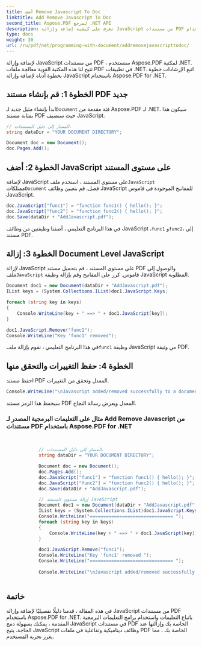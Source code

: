 ```yaml
---
title: أضف Remove Javascript To Doc
linktitle: Add Remove Javascript To Doc
second_title: Aspose.PDF لمرجع .NET API
description: تعرف على كيفية إضافة وإزالة JavaScript من مستندات PDF باستخدام Aspose.PDF for .NET. دليل خطوة بخطوة مع دروس تعليمات برمجية للبرمجة النصية على مستوى المستند.
type: docs
weight: 30
url: /ru/pdf/net/programming-with-document/addremovejavascripttodoc/
---
```


لإضافة وإزالة JavaScript من مستندات PDF ، سنستخدم Aspose.PDF لمكتبة .NET. تتيح لنا هذه المكتبة القوية معالجة ملفات PDF في تطبيقات .NET. اتبع الإرشادات خطوة بخطوة أدناه لإضافة وإزالة JavaScript باستخدام Aspose.PDF for .NET.

## الخطوة 1: قم بإنشاء مستند PDF جديد

 ابدأ بإنشاء مثيل جديد لـ`Document` فئة مقدمة من Aspose.PDF لـ .NET. سيكون هذا بمثابة مستند PDF حيث سنضيف JavaScript.

```csharp
// المسار إلى دليل المستندات.
string dataDir = "YOUR DOCUMENT DIRECTORY";

Document doc = new Document();
doc.Pages.Add();
```

## الخطوة 2: أضف JavaScript على مستوى المستند

 لإضافة JavaScript على مستوى المستند ، استخدم ملف`JavaScript` ممتلكات`Document` فصل. قم بتعيين وظائف JavaScript للمفاتيح الموجودة في قاموس JavaScript.

```csharp
doc.JavaScript["func1"] = "function func1() { hello(); }";
doc.JavaScript["func2"] = "function func2() { hello(); }";
doc.Save(dataDir + "AddJavascript.pdf");
```

 في هذا البرنامج التعليمي ، أضفنا وظيفتين من وظائف JavaScript ،`func1` و`func2`، إلى مستند PDF.

## الخطوة 3: إزالة Document Level JavaScript

 لإزالة JavaScript على مستوى المستند ، قم بتحميل مستند PDF والوصول إلى ملف`JavaScript` قاموس. كرر على المفاتيح وقم بإزالة وظيفة JavaScript المطلوبة.

```csharp
Document doc1 = new Document(dataDir + "AddJavascript.pdf");
IList keys = (System.Collections.IList)doc1.JavaScript.Keys;

foreach (string key in keys)
{
    Console.WriteLine(key + " ==> " + doc1.JavaScript[key]);
}

doc1.JavaScript.Remove("func1");
Console.WriteLine("Key 'func1' removed");
```

 في هذا البرنامج التعليمي ، نقوم بإزالة ملف`func1` وظيفة JavaScript من وثيقة PDF.

## الخطوة 4: حفظ التغييرات والتحقق منها

احفظ مستند PDF المعدل وتحقق من التغييرات.

```csharp
Console.WriteLine("\nJavascript added/removed successfully to a document.");
```

سيحفظ هذا الرمز مستند PDF المعدل ويعرض رسالة النجاح.

### مثال على التعليمات البرمجية المصدر لـ Add Remove Javascript من مستندات PDF باستخدام Aspose.PDF for .NET

```csharp

            
            // المسار إلى دليل المستندات.
            string dataDir = "YOUR DOCUMENT DIRECTORY";

            Document doc = new Document();
            doc.Pages.Add();
            doc.JavaScript["func1"] = "function func1() { hello(); }";
            doc.JavaScript["func2"] = "function func2() { hello(); }";
            doc.Save(dataDir + "AddJavascript.pdf");

            // إزالة مستوى المستند JavaScript
            Document doc1 = new Document(dataDir + "AddJavascript.pdf");
            IList keys = (System.Collections.IList)doc1.JavaScript.Keys;
            Console.WriteLine("=============================== ");
            foreach (string key in keys)
            {
                Console.WriteLine(key + " ==> " + doc1.JavaScript[key]);
            }

            doc1.JavaScript.Remove("func1");
            Console.WriteLine("Key 'func1' removed ");
            Console.WriteLine("=============================== ");
            
            Console.WriteLine("\nJavascript added/removed successfully to a document.");
        
```

## خاتمة

في هذه المقالة ، قدمنا دليلًا تفصيليًا لإضافة وإزالة JavaScript من مستندات PDF باستخدام Aspose.PDF for .NET. باتباع التعليمات واستخدام برامج التعليمات البرمجية المقدمة ، يمكنك بسهولة دمج JavaScript في مستندات PDF الخاصة بك وإزالتها عند الحاجة. يتيح JavaScript وظائف ديناميكية وتفاعلية في ملفات PDF الخاصة بك ، مما يعزز تجربة المستخدم.
